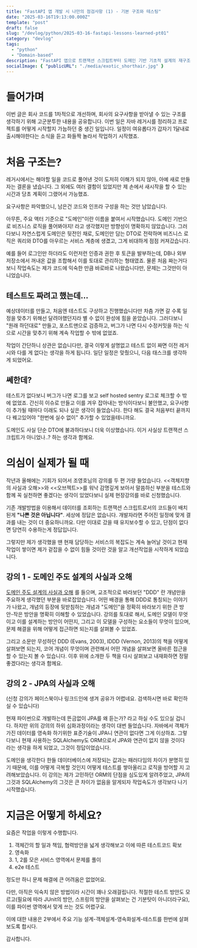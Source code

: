 ```yaml
---
title: "FastAPI 앱 개발 시 나만의 점검사항 (1) - 기본 구조와 테스팅"
date: "2025-03-16T19:13:00.000Z"
template: "post"
draft: false
slug: "/devlog/python/2025-03-16-fastapi-lessons-learned-pt01"
category: "devlog"
tags:
  - "python"
  - "Domain-based"
description: "FastAPI 앱으로 트랜잭션 스크립트부터 도메인 기반 기초적 설계의 재구조를 잡기까지의 여정을 설명합니다. 1부에서는 어떻게 바꾸었고 어떤 식의 1차 작업을 완료했는지를 되짚어봅니다"
socialImage: { "publicURL": "./media/exotic_shorthair.jpg" }
---
```


# 들어가며

이번 글은 회사 코드를 1차적으로 개선하며, 회사의 요구사항을 받아낼 수 있는 구조를 생각하기 위해 고군분투한 내용을 공유합니다. 이번 일은 자바 레거시를 정리하고 프로젝트를 어떻게 시작할지 가늠하던 중 생긴 일입니다. 일정이 여유롭다가 갑자기 1달내로 출시해야한다는 소식을 듣고 화들짝 놀라서 작업하기 시작했죠.

# 처음 구조는? 

레거시에서는 해야할 일을 코드로 풀어낸 것이 도저히 이해가 되지 않아, 아예 새로 만들자는 결론을 냈습니다. 그 외에도 여러 결함이 있었지만 제 손에서 새시작을 할 수 있는 시간과 당초 계획이 그랬어서 가능했죠.

요구사항은 파악했으니, 남은건 코드와 인프라 구성을 하는 것만 남았습니다.

아무튼, 주요 액터 기준으로 "도메인"이란 이름을 붙여서 시작했습니다. 도메인 기반으로 비즈니스 로직을 풀어봐야지! 라고 생각했지만 방향성이 명확하지 않았습니다. 그러다보니 자연스럽게 도메인은 뒷전인 채로, 도메인만 담는 DTO로 전락하며 비즈니스 로직은 쿼리와 DTO를 아우르는 서비스 계층에 생겼고, 그게 비대하게 점점 커져갔습니다.

예를 들어 로그인만 하더라도 이런저런 인증과 권한 후 토큰을 발부하는데, DB나 외부 저장소에서 꺼내온 값을 조합해서 이를 토대로 관리하는 형태였죠. 물론 처음 짜는거다보니 작업속도는 제가 코드에 익숙한 만큼 바로바로 나왔습니다만, 문제는 그것만이 아니었습니다.

## 테스트도 짜려고 했는데...

예상데이터를 만들고, 처음엔 테스트도 구상하고 진행했습니다만 차츰 가면 갈 수록 일정을 맞추기 위해선 달려야했던지라 별 수 없이 완성에 힘을 쏟았습니다. 그러다보니 "원래 하던대로" 만들고, 포스트맨으로 검증하고, 버그가 나면 다시 수정커밋을 하는 식으로 시간을 맞추기 위해 계속 작업할 수 밖에 없었죠.

작업이 간단하니 상관은 없습니다만, 결국 이렇게 설명없고 테스트 없이 짜면 이전 레거시와 다를 게 없다는 생각을 하게 됩니다. 일단 일정은 맞췄으니, 다음 태스크를 생각하게 되었어요.

## 쎄한데?

테스트가 없다보니 버그가 나면 로그를 보고 self hosted sentry 로그로 체크할 수 밖에 없었죠. 간신히 이슈로 만들고 이를 겨우 잡아내는 방식이다보니 불안했고, 요구사항이 추가될 때마다 이래도 되나 싶은 생각이 들었습니다. 한다 해도 결국 처음부터 끝까지 다 꿰고있어야 "한번에 실수 없이" 추가할 수 있었을테니까요.

도메인도 사실 단순 DTO에 불과하다보니 더욱 이상했습니다. 이거 사실상 트랜잭션 스크립트가 아니었나..? 하는 생각과 함께요.

# 의심이 실제가 될 때

작년과 올해에는 기회가 되어서 조영호님의 강의를 두 편 가량 들었습니다. <<객체지향의 사실과 오해>>와 <<오브젝트>>를 워낙 감명깊게 보아서 말씀하신 부분을 테스트와 함께 꼭 실천하면 좋겠다는 생각이 있었다보니 실제 현장강의를 바로 신청했습니다.

기존 개발방법을 이용해서 데이터를 조회하는 트랜잭션 스크립트로서의 코드들이 배치된게 **"나쁜 것은 아닙니다"**. 세상에 정답은 없습니다. 개발자라면 주어진 일정에 맞게 결과를 내는 것이 더 중요하니까요. 다만 이대로 갔을 때 유지보수할 수 있고, 단점이 없다면 당연히 수용하는게 정답입니다.

그렇지만 제가 생각했을 땐 현재 담당하는 서비스의 복잡도는 계속 늘어날 것이고 현재 작업이 쌓이면 제가 겉잡을 수 없이 힘들 것이란 것을 알고 개선작업을 시작하게 되었습니다.

## 강의 1 - 도메인 주도 설계의 사실과 오해

[도메인 주도 설계의 사실과 오해](https://edu.nextstep.camp/c/SXgXIKdd/) 를 들으며, 교조적으로 바라보던 "DDD" 란 개념만을 주요하게 생각했던 부분을 바로잡았습니다. 어떤 배경을 통해 DDD로 통칭되는 이야기가 나왔고, 개념의 등장에 뒷받침하는 개념과 "도메인"을 정확히 바라보기 위한 큰 방안-작은 방안을 명확히 이해할 수 있었습니다. 강의를 토대로 해서, 도메인 모델이 무엇이고 이를 설계하는 방안이 어떤지, 그리고 이 모델을 구성하는 요소들이 무엇이 있으며, 문제 해결을 위해 어떻게 접근하면 되는지를 살펴볼 수 있었죠.

그리고 소문만 무성하던 DDD (Evans, 2003), IDDD (Vernon, 2013)의 책을 어떻게 살펴보면 되는지, 코어 개념이 무엇이며 관련해서 어떤 개념을 살펴보면 올바른 접근을 할 수 있는지 볼 수 있습니다. 이후 위에 소개한 두 책을 다시 살펴보고 내재화하면 정말 좋겠다라는 생각과 함께요.

## 강의 2 - JPA의 사실과 오해

(신청 강의가 페이스북이나 링크드인에 생겨 공유가 어렵네요. 검색하시면 바로 확인하실 수 있습니다)

현재 파이썬으로 개발하는데 뜬금없이 JPA를 왜 듣는가? 라고 하실 수도 있으실 겁니다. 하지만 위의 강의의 하위 심화과정이라는 생각이 대번 들었습니다. 자바에서 객체가 가진 데이터를 영속화 하기위한 표준기술이 JPA니 연관이 없다면 그게 이상하죠. 그렇다보니 현재 사용하는 SQLAlchemy도 ORM으로서 JPA와 연관이 없지 않을 것이다 라는 생각을 하게 되었고, 그것이 정답이었습니다.

도메인을 생각한다 한들 데이터베이스에 저장되는 값과는 패러다임의 차이가 분명히 있기 때문에, 이를 어떻게 극복할 것인지 어떻게 테스트를 쌓아올리고 로직을 방어할 지 고려해보았습니다. 이 강의는 제가 고민하던 ORM의 단점을 심도있게 알려주었고, JPA의 그것과 SQLAlchemy의 그것은 큰 차이가 없음을 알게되자 작업속도가 생각보다 나기 시작했습니다.

# 지금은 어떻게 하세요?

요즘은 작업을 이렇게 수행합니다. 

1. 객체간의 할 일과 책임, 협력방안을 넓게 생각해보고 이에 따른 테스트코드 확보
2. 영속화
3. 1, 2를 모은 서비스 영역에서 문제를 풀이
4. e2e 테스트

정도만 하니 문제 해결에 큰 어려움은 없었어요.

다만, 아직은 익숙치 않은 방법이라 시간이 꽤나 오래걸립니다. 적절한 테스트 방안도 모르고(필요에 따라 JUnit의 방안, 스프링의 방안을 살펴보는 건 기분탓이 아니더라구요), 이를 파이썬 영역에서 맞게 쓰는 것도 어렵구요.

이에 대한 내용은 2부에서 주요 기능 설계-객체설계-영속화설계-테스트를 한번에 살펴보도록 합시다.

감사합니다.